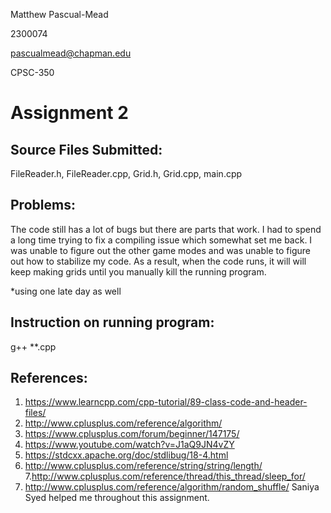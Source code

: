 Matthew Pascual-Mead

2300074

pascualmead@chapman.edu

CPSC-350

# Assignment 2

## Source Files Submitted:

FileReader.h, FileReader.cpp, Grid.h, Grid.cpp, main.cpp

## Problems:

The code still has a lot of bugs but there are parts that work. I had  to spend a long time trying to fix a compiling issue which somewhat set me back. I was unable to figure out the other game modes and was unable to figure out how to stabilize my code. As a result, when the code runs, it will will keep making grids until you manually kill the running program.

*using one late day as well


## Instruction on running program:

g++ **.cpp


## References:

1. https://www.learncpp.com/cpp-tutorial/89-class-code-and-header-files/
2. http://www.cplusplus.com/reference/algorithm/
3. https://www.cplusplus.com/forum/beginner/147175/
4. https://www.youtube.com/watch?v=J1aQ9JN4vZY
5. https://stdcxx.apache.org/doc/stdlibug/18-4.html
6. http://www.cplusplus.com/reference/string/string/length/
7.http://www.cplusplus.com/reference/thread/this_thread/sleep_for/
8. http://www.cplusplus.com/reference/algorithm/random_shuffle/
Saniya Syed helped me throughout this assignment. 
